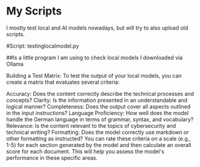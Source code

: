 # My Scripts

I mostly test local and AI models nowadays, but will try to also upload old scripts.


#Script: testinglocalmodel.py

##Is a little program I am using to check local models I downloaded via Ollama

Building a Test Matrix:
To test the output of your local models, you can create a matrix that evaluates several criteria:

Accuracy: Does the content correctly describe the technical processes and concepts?
Clarity: Is the information presented in an understandable and logical manner?
Completeness: Does the output cover all aspects outlined in the input instructions?
Language Proficiency: How well does the model handle the German language in terms of grammar, syntax, and vocabulary?
Relevance: Is the content relevant to the topics of cybersecurity and technical writing?
Formatting: Does the model correctly use markdown or other formatting as instructed?
You can rate these criteria on a scale (e.g., 1-5) for each section generated by the model and then calculate an overall score for each document. This will help you assess the model's performance in these specific areas.
